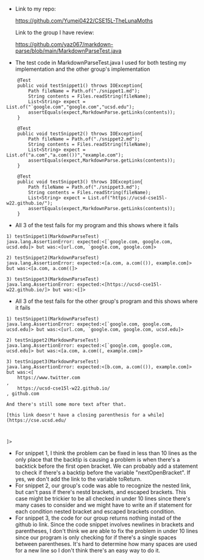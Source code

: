 * Link to my repo:

  https://github.com/Yumei0422/CSE15L-TheLunaMoths

  Link to the group I have review: 

  https://github.com/yaz067/markdown-parse/blob/main/MarkdownParseTest.java

* The test code in MarkdownParseTest.java I used for both testing my implementation and the other group's implementation 
```
    @Test
    public void testSnippet1() throws IOException{
        Path fileName = Path.of("./snippet1.md");
	    String contents = Files.readString(fileName);
        List<String> expect = List.of("`google.com","google.com","ucsd.edu");
        assertEquals(expect,MarkdownParse.getLinks(contents));
    }

    @Test
    public void testSnippet2() throws IOException{
        Path fileName = Path.of("./snippet2.md");
	    String contents = Files.readString(fileName);
        List<String> expect = List.of("a.com","a.com(())","example.com"); 
        assertEquals(expect,MarkdownParse.getLinks(contents));
    } 

    @Test
    public void testSnippet3() throws IOException{
        Path fileName = Path.of("./snippet3.md");
	    String contents = Files.readString(fileName);
        List<String> expect = List.of("https://ucsd-cse15l-w22.github.io/");
        assertEquals(expect,MarkdownParse.getLinks(contents));
    }
 ```   
* All 3 of the test fails for my program and this shows where it fails
```
1) testSnippet1(MarkdownParseTest)
java.lang.AssertionError: expected:<[`google.com, google.com, ucsd.edu]> but was:<[url.com, `google.com, google.com]>

2) testSnippet2(MarkdownParseTest)
java.lang.AssertionError: expected:<[a.com, a.com(()), example.com]> but was:<[a.com, a.com((]>

3) testSnippet3(MarkdownParseTest)
java.lang.AssertionError: expected:<[https://ucsd-cse15l-w22.github.io/]> but was:<[]>
```

* All 3 of the test fails for the other group's program and this shows where it fails
```
1) testSnippet1(MarkdownParseTest)
java.lang.AssertionError: expected:<[`google.com, google.com, ucsd.edu]> but was:<[url.com, `google.com, google.com, ucsd.edu]>

2) testSnippet2(MarkdownParseTest)
java.lang.AssertionError: expected:<[`google.com, google.com, ucsd.edu]> but was:<[a.com, a.com((, example.com]>

3) testSnippet3(MarkdownParseTest)
java.lang.AssertionError: expected:<[b.com, a.com(()), example.com]> but was:<[
    https://www.twitter.com
, 
    https://ucsd-cse15l-w22.github.io/
, github.com

And there's still some more text after that.

[this link doesn't have a closing parenthesis for a while](https://cse.ucsd.edu/



]>
```
* For snippet 1, I think the problem can be fixed in less than 10 lines as the only place that the backtip is causing a problem is when there's a backtick before the first open bracket. We can probably add a statement to check if there's a backtip before the variable "nextOpenBracket". If yes, we don't add the link to the variable toReturn.
* For snippet 2, our group's code was able to recognize the nested link, but can't pass if there's nestd brackets, and escaped brackets. This case might be trickier to be all checked in under 10 lines since there's many cases to consider and we might have to write an if statement for each condition nested bracket and escaped brackets condition. 
* For snippet 3, the code for our group returns nothing instad of the github io link. Since the code snippet involves newlines in brackets and parentheses, I don't think we are able to fix the problem in under 10 lines since our program is only checking for if there's a single spaces between parentheses. It's hard to determine how many spaces are used for a new line so I don't think there's an easy way to do it. 
